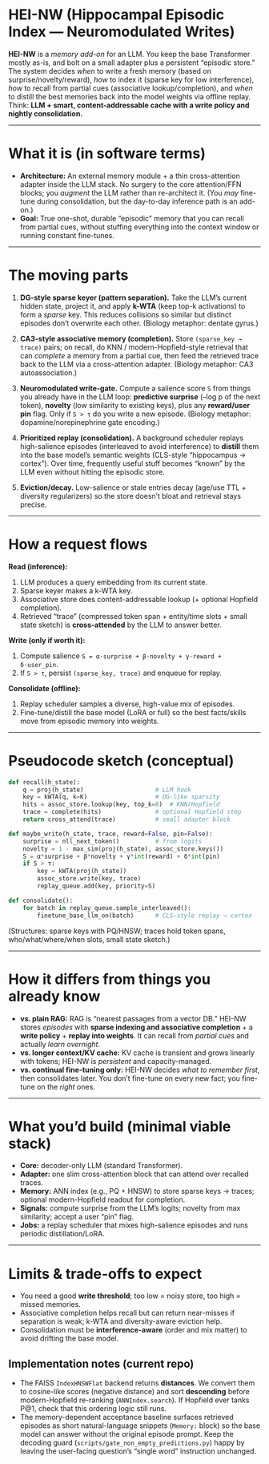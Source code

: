 # HEI-NW (Hippocampal Episodic Index — Neuromodulated Writes)

**HEI-NW** is a *memory add-on* for an LLM. You keep the base Transformer mostly as-is, and bolt on a small adapter plus a persistent “episodic store.” The system decides *when* to write a fresh memory (based on surprise/novelty/reward), *how* to index it (sparse key for low interference), *how* to recall from partial cues (associative lookup/completion), and *when* to distill the best memories back into the model weights via offline replay. Think: **LLM + smart, content-addressable cache with a write policy and nightly consolidation.**&#x20;

---

# What it is (in software terms)

* **Architecture:** An external memory module + a thin cross-attention adapter inside the LLM stack. No surgery to the core attention/FFN blocks; you *augment* the LLM rather than re-architect it. (You *may* fine-tune during consolidation, but the day-to-day inference path is an add-on.)&#x20;
* **Goal:** True one-shot, durable “episodic” memory that you can recall from partial cues, without stuffing everything into the context window or running constant fine-tunes.&#x20;

---

# The moving parts

1. **DG-style sparse keyer (pattern separation).**
   Take the LLM’s current hidden state, project it, and apply **k-WTA** (keep top-k activations) to form a *sparse* key. This reduces collisions so similar but distinct episodes don’t overwrite each other. (Biology metaphor: dentate gyrus.)&#x20;

2. **CA3-style associative memory (completion).**
   Store `(sparse_key → trace)` pairs; on recall, do KNN / modern-Hopfield-style retrieval that can *complete* a memory from a partial cue, then feed the retrieved trace back to the LLM via a cross-attention adapter. (Biology metaphor: CA3 autoassociation.)&#x20;

3. **Neuromodulated write-gate.**
   Compute a salience score `S` from things you already have in the LLM loop: **predictive surprise** (–log p of the next token), **novelty** (low similarity to existing keys), plus any **reward/user pin** flag. Only if `S > τ` do you write a new episode. (Biology metaphor: dopamine/norepinephrine gate encoding.)&#x20;

4. **Prioritized replay (consolidation).**
   A background scheduler replays high-salience episodes (interleaved to avoid interference) to **distill** them into the base model’s semantic weights (CLS-style “hippocampus → cortex”). Over time, frequently useful stuff becomes “known” by the LLM even without hitting the episodic store.&#x20;

5. **Eviction/decay.**
   Low-salience or stale entries decay (age/use TTL + diversity regularizers) so the store doesn’t bloat and retrieval stays precise.&#x20;

---

# How a request flows

**Read (inference):**

1. LLM produces a query embedding from its current state.
2. Sparse keyer makes a k-WTA key.
3. Associative store does content-addressable lookup (+ optional Hopfield completion).
4. Retrieved “trace” (compressed token span + entity/time slots + small state sketch) is **cross-attended** by the LLM to answer better.&#x20;

**Write (only if worth it):**

1. Compute salience `S = α·surprise + β·novelty + γ·reward + δ·user_pin`.
2. If `S > τ`, persist `(sparse_key, trace)` and enqueue for replay.&#x20;

**Consolidate (offline):**

1. Replay scheduler samples a diverse, high-value mix of episodes.
2. Fine-tune/distill the base model (LoRA or full) so the best facts/skills move from episodic memory into weights.&#x20;

---

# Pseudocode sketch (conceptual)

```python
def recall(h_state):
    q = proj(h_state)                    # LLM hook
    key = kWTA(q, k=K)                   # DG-like sparsity
    hits = assoc_store.lookup(key, top_k=8)  # KNN/Hopfield
    trace = complete(hits)               # optional Hopfield step
    return cross_attend(trace)           # small adapter block

def maybe_write(h_state, trace, reward=False, pin=False):
    surprise = nll_next_token()          # from logits
    novelty = 1 - max_sim(proj(h_state), assoc_store.keys())
    S = α*surprise + β*novelty + γ*int(reward) + δ*int(pin)
    if S > τ:
        key = kWTA(proj(h_state))
        assoc_store.write(key, trace)
        replay_queue.add(key, priority=S)

def consolidate():
    for batch in replay_queue.sample_interleaved():
        finetune_base_llm_on(batch)      # CLS-style replay → cortex
```

(Structures: sparse keys with PQ/HNSW; traces hold token spans, who/what/where/when slots, small state sketch.)&#x20;

---

# How it differs from things you already know

* **vs. plain RAG:** RAG is “nearest passages from a vector DB.” HEI-NW stores *episodes* with **sparse indexing and associative completion** + a **write policy** + **replay into weights**. It can recall from *partial cues* and actually *learn overnight*.&#x20;
* **vs. longer context/KV cache:** KV cache is transient and grows linearly with tokens; HEI-NW is *persistent* and capacity-managed.&#x20;
* **vs. continual fine-tuning only:** HEI-NW decides *what to remember first*, then consolidates later. You don’t fine-tune on every new fact; you fine-tune on the *right* ones.&#x20;

---

# What you’d build (minimal viable stack)

* **Core:** decoder-only LLM (standard Transformer).
* **Adapter:** one slim cross-attention block that can attend over recalled traces.
* **Memory:** ANN index (e.g., PQ + HNSW) to store sparse keys → traces; optional modern-Hopfield readout for completion.
* **Signals:** compute surprise from the LLM’s logits; novelty from max similarity; accept a user “pin” flag.
* **Jobs:** a replay scheduler that mixes high-salience episodes and runs periodic distillation/LoRA.&#x20;

---

# Limits & trade-offs to expect

* You need a good **write threshold**; too low = noisy store, too high = missed memories.
* Associative completion helps recall but can return near-misses if separation is weak; k-WTA and diversity-aware eviction help.
* Consolidation must be **interference-aware** (order and mix matter) to avoid drifting the base model.&#x20;

## Implementation notes (current repo)

* The FAISS `IndexHNSWFlat` backend returns **distances**. We convert them to cosine-like scores (negative distance) and sort **descending** before modern-Hopfield re-ranking (`ANNIndex.search`). If Hopfield ever tanks P@1, check that this ordering logic still runs.
* The memory-dependent acceptance baseline surfaces retrieved episodes as short natural-language snippets (`Memory:` block) so the base model can answer without the original episode prompt. Keep the decoding guard (`scripts/gate_non_empty_predictions.py`) happy by leaving the user-facing question’s “single word” instruction unchanged.
